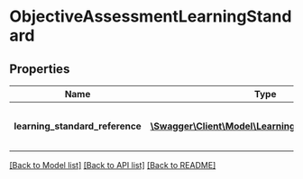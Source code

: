 # ObjectiveAssessmentLearningStandard

## Properties
Name | Type | Description | Notes
------------ | ------------- | ------------- | -------------
**learning_standard_reference** | [**\Swagger\Client\Model\LearningStandardReference**](LearningStandardReference.md) | A reference to the related LearningStandard resource. | [optional] 

[[Back to Model list]](../README.md#documentation-for-models) [[Back to API list]](../README.md#documentation-for-api-endpoints) [[Back to README]](../README.md)


